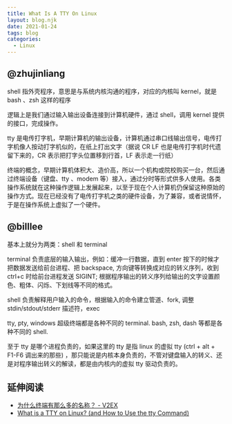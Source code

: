 ```yaml
---
title: What Is A TTY On Linux
layout: blog.njk
date: 2021-01-24
tags: blog
categories:
  - Linux
---
```


## @zhujinliang
shell 指外壳程序，意思是与系统内核沟通的程序，对应的内核叫 kernel，就是 bash 、zsh 这样的程序

逻辑上是我们通过输入输出设备连接到计算机硬件，通过 shell，调用 kernel 提供的接口，完成操作。

tty 是电传打字机，早期计算机的输出设备，计算机通过串口线输出信号，电传打字机像人按动打字机似的，在纸上打出文字（据说 CR LF 也是电传打字机时代遗留下来的，CR 表示把打字头位置移到行首，LF 表示走一行纸）

终端的概念，早期计算机体积大、造价高，所以一个机构或院校购买一台，然后通过终端设备（键盘、tty 、modem 等）接入，通过分时等形式供多人使用。各类操作系统就在这种操作逻辑上发展起来，以至于现在个人计算机仍保留这种原始的操作方式。现在已经没有了电传打字机之类的硬件设备，为了兼容，或者说情怀，于是在操作系统上虚拟了一个硬件。


## @billlee
基本上就分为两类：shell 和 terminal

terminal 负责底层的输入输出，例如：缓冲一行数据，直到 enter 按下的时候才把数据发送给前台进程、把 backspace, 方向键等转换成对应的转义序列，收到 ctrl+c 时给前台进程发送 SIGINT; 根据程序输出的转义序列给输出的文字设置颜色、粗体、闪烁、下划线等不同的格式。

shell 负责解释用户输入的命令，根据输入的命令建立管道、fork, 调整 stdin/stdout/stderr 描述符，exec

tty, pty, windows 超级终端都是各种不同的 terminal. bash, zsh, dash 等都是各种不同的 shell.

至于 tty 是哪个进程负责的，如果这里的 tty 是指 linux 的虚拟 tty (ctrl + alt + F1-F6 调出来的那些) ，那只能说是内核本身负责的，不管对键盘输入的转义、还是对程序输出转义的解读，都是由内核内的虚拟 tty 驱动负责的。


## 延伸阅读
* [为什么终端有那么多的名称？ - V2EX](https://www.v2ex.com/t/747815#reply15)
* [What is a TTY on Linux? (and How to Use the tty Command)](https://www.howtogeek.com/428174/what-is-a-tty-on-linux-and-how-to-use-the-tty-command/)
